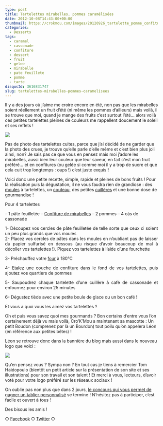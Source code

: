 ```yaml
---
type: post
title: Tartelettes mirabelles, pommes caramélisées
date: 2012-10-08T14:43:00+00:00
thumbnail: https://crokmou.com/images/20120926_tartelette_pomme_confiture_mirabelle_0018.jpg
categories:
  - Desserts
tags:
  - caramel
  - cassonade
  - confiture
  - dessert
  - fruit
  - gelee
  - mirabelle
  - pate feuillete
  - pomme
  - tarte
disqusId: 3616831747
slug: tartelettes-mirabelles-pommes-caramelisees
---
```




Il y a des jours où j’aime me croire encore en été, non pas que les mirabelles soient réellement un fruit d’été (ni même les pommes d’ailleurs) mais voilà, il se trouve que moi, quand je mange des fruits c’est surtout l’été… alors voilà ces petites tartelettes pleines de couleurs me rappellent doucement le soleil et ses reflets !

[![](http://1.bp.blogspot.com/-gVRDCt4sfxc/UHAk68Mp6mI/AAAAAAAAEts/WOIuAprkkfo/s320/20120926_tartelette_pomme_confiture_mirabelle_0018_bann.jpg)](http://1.bp.blogspot.com/-gVRDCt4sfxc/UHAk68Mp6mI/AAAAAAAAEts/WOIuAprkkfo/s1600/20120926_tartelette_pomme_confiture_mirabelle_0018_bann.jpg)

Pas de photo des tartelettes cuites, parce que j’ai décidé de ne garder que la photo des crues, je trouve qu’elle parle d’elle même et c’est bien plus joli ainsi, non? Je sais pas ce que vous en pensez mais moi j’adore les mirabelles, aussi bien leur couleur que leur saveur, en fait c’est mon fruit préféré… et en confitures (ou gelée si comme moi il y a trop de sucre et que cela cuit trop longtemps : oups !) c’est juste exquis !

Voici donc une petite recette, simple, rapide et pleines de bons fruits ! Pour la réalisation puis la dégustation, il ne vous faudra rien de grandiose : des [moules](http://www.rueducommerce.fr/m/pl/malid:5325292) à tartelettes, un [couteau](http://www.rueducommerce.fr/m/pl/malid:12468606), des petites [cuillères](http://www.rueducommerce.fr/m/pl/malid:43774626) et une bonne dose de gourmandise !

Pour 4 tartelettes

– 1 pâte feuilletée
– [Confiture de mirabelles](http://dedelicesensaveurs.blogspot.be/2012/10/confiture-de-mirabelles.html)
– 2 pommes
– 4 càs de cassonade

<div style="text-align: justify;">1- Découpez vos cercles de pâte feuilletée de telle sorte que ceux ci soient un peu plus grands que vos moules

<div style="text-align: justify;">2- Placez vos cercles de pâtes dans les moules en n’oubliant pas de laisser du papier sulfurisé en dessous (au risque d’avoir beaucoup de mal à décoller vos tartelettes !). Piquez vos tartelettes à l’aide d’une fourchette

3- Préchauffez votre [four](http://www.rueducommerce.fr/m/pl/malid:9404136) à 180°C

4- Etalez une couche de confiture dans le fond de vos tartelettes, puis ajoutez vos quartiers de pommes

5- Saupoudrez chaque tartelette d’une cuillère à café de cassonade et enfournez pour environ 25 minutes

6- Dégustez tiède avec une petite boule de glace ou un bon café !

</div>

</div>

Et vous a quoi vous les aimez vos tartelettes ?

Oh et puis vous savez quoi mes gourmands ? Bon certains d’entre vous l’on certainement déjà vu mais voilà, Cro’K’Mou a maintenant sa mascotte : Un petit Boudon (comprenez par là un Bourdon) tout poilu qu’on appelera Léon (en référence aux petites bêtes) !

Léon se retrouve donc dans la bannière du blog mais aussi dans le nouveau logo que voici :

[![](https://fbcdn-sphotos-e-a.akamaihd.net/hphotos-ak-snc7/579792_408965292505204_2097146828_n.jpg)](https://fbcdn-sphotos-e-a.akamaihd.net/hphotos-ak-snc7/579792_408965292505204_2097146828_n.jpg)

Qu’en pensez vous ? Sympa non ? En tout cas je tiens à remercier Tom Haidopoulo (bientôt un petit article sur la présentation de son site et ses illustrations) pour son travail et son talent ! Et merci à vous, lecteurs, d’avoir voté pour votre logo préféré sur les réseaux sociaux !

On oublie pas non plus que dans 2 jours, [le concours qui vous permet de gagner un tablier personnalisé](http://www.crokmou.com/2012/09/gagnez-un-tablier-de-cuisine.html) se termine ! N’hésitez pas à participer, c’est facile et ouvert à tous !

Des bisous les amis !

○ [Facebook](https://www.facebook.com/crokmou.blog) ○ [Twitter](https://twitter.com/Crokmou) ○